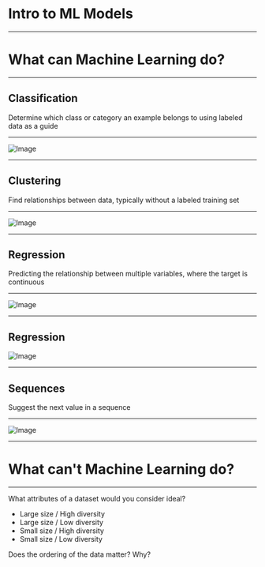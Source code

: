 # Intro to ML Models

<!--
We've learned about machine learning and artifical intelligence at a very high level. In this
session we will dive a little deeper and talk about what machine learning can do and what types of
models support different problem domains.
-->

---

# What **can** Machine Learning do?

<!--
Though machine learning is not new, its application in modern life has really started to expand over
the last decade. What are some machine learning products that you know about? How has machine learning
shown up and impoved something that you use?

*Give the class a few minutes to think of and call out answers. There should be a wide variety of
answers. If not, give some examples like self-driving cars, language recognition, facial
recognition, and whatever else you can think of.*

Think of the diversity of applications of machine learning that we just mentioned. Given that
diversity it is obvious that machine learning is much more than just one thing. Yes, it involves
learning from data. But how it learns, what it learns, and what it can predict vary widely.

The machine learning community has settled on a few groupings of model types, each with different
applications.
-->

---

## Classification
Determine which class or category an example belongs to using labeled data as a guide

<!--
Classification is a very common machine learning model type.

Classification systems determine which class or category an example belongs to. They can
distinguish between two or more classes. These classes are defined based on your goals for
the machine learning system.

For example, to answer the question, "Is this a lion?", you would choose the classes "yes" and
"no" (the problem of choosing between two classes is also called “binary classification”). To
answer the question, "What type of cat is this?", you might choose the classes "lion," "tiger,"
and "kitten."

Classification can be used to identify objects in images or even identify credit card transactions
and fradulent or not.

What are some examples that you know of that would be machine learning classification?
-->

---

![Image](https://file.io/FbhXet)

<!--
This animation shows, mathematically, what a binary classification system is trying to do: given
data points from two classes (blue and red), learn some mathematical function that can separate
the two classes and predict which class a new data point is in.

The system can predict which class to apply to new data after training on existing data labeled
with the correct class. 

Quick discussion: What are some other examples of a classification system that you can think of?
(very open ended, possible ex):
who is speaking right now?
identify objects in images
label emails as spam
-->

---

## Clustering
Find relationships between data, typically without a labeled training set

<!--
Clustering looks for similar examples in a dataset. It is an example of unsupervised machine
learning, or a system that does not require correct labels provided to learn. Instead, in the
process of clustering, a machine learning system defines categories and places examples into
each category by quantifying how closely examples are related to one another.

Clustering differs from classification because the categories are not defined by you. Clustering
systems propose their own categories based on patterns found in the examples. 
-->

---

![Image](https://file.io/Km078M)

<!--
For example, let’s say the child from the zoo wants to organize a photo albums of many pictures
from the zoo. They don’t know a lot about animals, but they do notice that some are very small 
(reptiles, birds), some are medium sized (monkeys, seals) and some are very big (elephants, tigers). 
They might sort the pictures into three groups based on size. 

Clustering systems similarly attempt to find “clusters” of similar data examples.

Quick discussion: What are other examples of clustering you can think of? What features might a 
clustering system use to create clusters?
(many possible answers, ex):
suggesting similar videos
grouping many examples of soft drinks from around the world
-->

---

## Regression
Predicting the relationship between multiple variables, where the target is continuous

<!--
Regression predicts the relationship between two or more variables. If you were interested in 
predicting the price of a house, you might look for patterns in location, square footage, or number
of bedrooms. While classification involves a discrete / categorical value to predict, regression
involves a continuous value to predict.
-->

---

![Image](https://file.io/eXHrFC)

<!--
This graphic shows one simple type of regression, which tries to find the best-fitting line for
some data points, then makes predictions based on that line.
-->

---

## Regression
![Image](https://file.io/xWBcE4)

<!--
Regression may also discover a more complicated pattern, such as this sine-like pattern of sea
surface temperature every year.

Quick discussion: What are other examples of regression? What features might be useful for that
regression system?
ex:
estimate arrival time based on traffic and distance
predict crop yield based on weather, time of year

Also, logistic regression is a classification technique (with a binary target), and it can be confusing. But typically, when we say "regression" we mean predicting a continuous variable. 
-->

--- 

## Sequences
Suggest the next value in a sequence

<!--
Finally, sequence prediction suggests what might come next, based on previous examples.
-->

---

![Image](https://file.io/YmjtJT)

<!--
Autocomplete is an example of a sequence prediction: predicting what word is most likely to be
entered after typing part of a phrase.

Quick discussion: what are some other examples of sequence predictions?
ex:
translations based on context
password strength (how predictable is the next letter from the previous ones)
autocomplete
marketbasket 
-->

---

# What **can't** Machine Learning do?

<!--
Machine learning is *not* magic, and ML is not a good fit for all problems. The principles underlying
machine learning are not new but are possible today because of the amount of available public data and
processing power. 

What can ML not do?

There are problems for which ML is not a good or viable solution (for example, if you don’t have enough
data or not enough diversity, ie, the data is so biased that you can’t generalize), and there are
problems that ML actually cannot solve.

Good ML problems:
* have a clear use case, 
* reflect developers' solid understanding of the problem, 
* use lots of historical data, 
* and require decisions, not just predictions.

Some examples of current limitations of ML (from https://www.quora.com/What-can-machine-learning-do-and-cant-do):
an ML system cannot infer a context-free grammar that generates the strings in a language. In other words,
an ML system can’t achieve true understanding of the grammar that generates a language the same way a human can
Similar to statistics or data science approaches, ML cannot be used to show cause-effect relationships 
-->

---

What attributes of a dataset would you consider ideal?

* Large size / High diversity
* Large size / Low diversity
* Small size / High diversity
* Small size / Low diversity

Does the ordering of the data matter? Why?

<!--
One important consideration is the quality of data -- machine learning models are only as good as
the examples used to train them. 

Discuss: what attributes of a dataset would be ideal? (Correct answer is Large size / High
diversity: A large number of examples that cover a variety of use cases is essential for a machine
learning system to understand the underlying patterns in the data. A model trained on this type of
dataset is more likely to perform well on new data. But it also may take a long time to train.)

Even if you have a lot of data, if it does not cover a variety of examples, a model will have lower
confidence for new data underrepresented in the training examples.

A small dataset with lots of variety makes it challenging to find patterns in the data. The predictions
will lack the confidence a larger dataset provides. And if your dataset is small without much variation,
you may not even need machine learning.

Discuss: Does ordering of the data matter? (Answer: Kind of)

Ordering of the data matters when you might have groups of highly correlated examples. For example, if
you feed your ML system all pictures of lions, then all pictures of tigers, and so on, it may not be
able to learn general patterns as well. It’s extremely important to shuffle the training data to avoid
such groupings (though as long as you shuffle, the exact ordering after the shuffle does not matter).

-->
